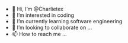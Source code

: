 - 👋 Hi, I’m @Charlietex
- 👀 I’m interested in coding
- 🌱 I’m currently learning software engineering
- 💞️ I’m looking to collaborate on ...
- 📫 How to reach me ...

<!---
Charlietex/Charlietex is a ✨ special ✨ repository because its `README.md` (this file) appears on your GitHub profile.
You can click the Preview link to take a look at your changes.
--->
